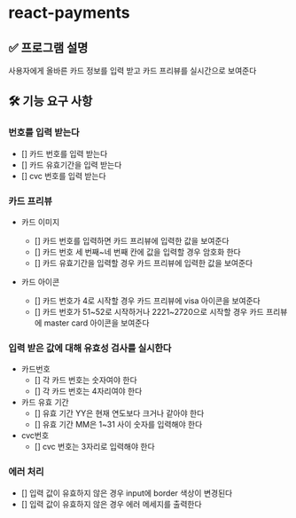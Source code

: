 # react-payments

## ✅ 프로그램 설명

사용자에게 올바른 카드 정보를 입력 받고 카드 프리뷰를 실시간으로 보여준다

## 🛠️ 기능 요구 사항

### 번호를 입력 받는다

- [] 카드 번호를 입력 받는다
- [] 카드 유효기간을 입력 받는다
- [] cvc 번호를 입력 받는다

### 카드 프리뷰

- 카드 이미지

  - [] 카드 번호를 입력하면 카드 프리뷰에 입력한 값을 보여준다
  - [] 카드 번호 세 번째~네 번째 칸에 값을 입력할 경우 암호화 한다
  - [] 카드 유효기간을 입력할 경우 카드 프리뷰에 입력한 값을 보여준다

- 카드 아이콘
  - [] 카드 번호가 4로 시작할 경우 카드 프리뷰에 visa 아이콘을 보여준다
  - [] 카드 번호가 51~52로 시작하거나 2221~2720으로 시작할 경우 카드 프리뷰에 master card 아이콘을 보여준다

### 입력 받은 값에 대해 유효성 검사를 실시한다

- 카드번호
  - [] 각 카드 번호는 숫자여야 한다
  - [] 각 카드 번호는 4자리여야 한다
- 카드 유효 기간
  - [] 유효 기간 YY은 현재 연도보다 크거나 같아야 한다
  - [] 유효 기간 MM은 1~31 사이 숫자를 입력해야 한다
- cvc번호
  - [] cvc 번호는 3자리로 입력해야 한다

### 에러 처리

- [] 입력 값이 유효하지 않은 경우 input에 border 색상이 변경된다
- [] 입력 값이 유효하지 않은 경우 에러 메세지를 출력한다
